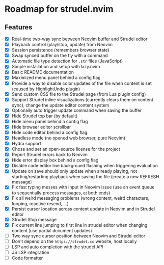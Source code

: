 # Roadmap for strudel.nvim

## Features

- [x] Real-time two-way sync between Neovim buffer and Strudel editor
- [x] Playback control (play/stop, update) from Neovim
- [x] Session persistence (remembers browser state)
- [x] Swap synced buffer on the fly with a command
- [x] Automatic file type detection for `.str` files (JavaScript)
- [x] Simple installation and setup with lazy.nvim
- [x] Basic README documentation
- [X] Maximized menu panel behind a config flag
- [X] Provide a way to disable color updates of the file when content is set (caused by HighlightUndo plugin)
- [X] Send custom CSS file to the Strudel page (from Lua plugin config)
- [X] Support Strudel inline visualizations (currently clears them on content sync), change the update editor content system
- [X] Optionally auto trigger update command when saving the buffer
- [X] Hide Strudel top bar (by default)
- [X] Hide menu panel behind a config flag
- [X] Hide browser editor scrollbar
- [X] Hide code editor behind a config flag
- [X] Headless mode (no opened web browser, pure Neovim)
- [X] Hydra support
- [X] Chose and set an open-source license for the project
- [X] Report Strudel errors back to Neovim
- [X] Hide error display box behind a config flag
- [X] Disable code editor line background flashing when triggering evaluation
- [X] Update on save should only update when already playing, not starting/restarting playback when saving the file (create a new REFRESH message)
- [X] Fix fast typing messes with input in Neovim issue (use an event queue to sequentially process messages, at both ends)
- [X] Fix all weird messaging problems (wrong content, weird characters, looping, reactive resend, ...)
- [X] Persist cursor location across content update in Neovim and in Strudel editor
- [X] Strudel Stop message
- [X] Fix current line jumping to first line in strudel editor when changing content (use partial document updates)
- [ ] Two way sync cursor position between Neovim and Strudel editor
- [ ] Don't depend on the `https://strudel.cc` website, host locally
- [ ] LSP and auto completion with the strudel API
- [ ] JS LSP integration
- [ ] Code formatter
